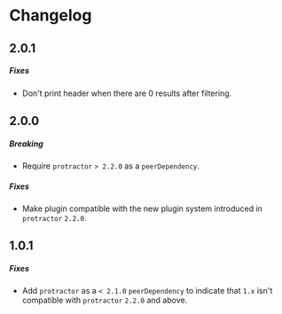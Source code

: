 # Changelog

## 2.0.1
##### Fixes
* Don't print header when there are 0 results after filtering.

## 2.0.0
##### Breaking
* Require `protractor` `> 2.2.0` as a `peerDependency`.

##### Fixes
* Make plugin compatible with the new plugin system introduced in `protractor` `2.2.0`.

## 1.0.1
##### Fixes
* Add `protractor` as a `< 2.1.0` `peerDependency` to indicate that `1.x` isn't compatible with `protractor` `2.2.0` and above.
